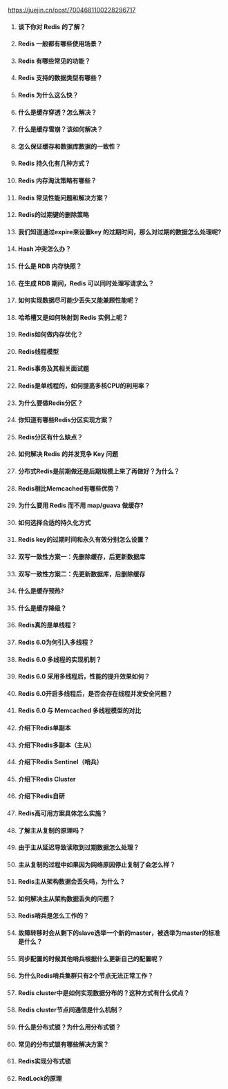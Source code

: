 https://juejin.cn/post/7004681100228296717

1. #### 谈下你对 Redis 的了解？

2. #### Redis 一般都有哪些使用场景？

3. #### Redis 有哪些常见的功能？

4. #### Redis 支持的数据类型有哪些？

5. #### Redis 为什么这么快？

6. #### 什么是缓存穿透？怎么解决？

7. #### 什么是缓存雪崩？该如何解决？

8. #### 怎么保证缓存和数据库数据的一致性？

9. #### Redis 持久化有几种方式？

10. #### Redis 内存淘汰策略有哪些？

11. #### Redis 常见性能问题和解决方案？

12. #### Redis的过期键的删除策略

13. #### 我们知道通过expire来设置key 的过期时间，那么对过期的数据怎么处理呢?

14. #### Hash 冲突怎么办？

15. #### 什么是 RDB 内存快照？

16. #### 在生成 RDB 期间，Redis 可以同时处理写请求么？

17. #### 如何实现数据尽可能少丢失又能兼顾性能呢？

18. #### 哈希槽又是如何映射到 Redis 实例上呢？

19. #### Redis如何做内存优化？

20. #### Redis线程模型

21. #### Redis事务及其相关面试题

22. #### Redis是单线程的，如何提高多核CPU的利用率？

23. #### 为什么要做Redis分区？

24. #### 你知道有哪些Redis分区实现方案？

25. #### Redis分区有什么缺点？

26. #### 如何解决 Redis 的并发竞争 Key 问题

27. #### 分布式Redis是前期做还是后期规模上来了再做好？为什么？

28. #### Redis相比Memcached有哪些优势？

29. #### 为什么要用 Redis 而不用 map/guava 做缓存?

30. #### 如何选择合适的持久化方式

31. #### Redis key的过期时间和永久有效分别怎么设置？

32. #### 双写一致性方案一：先删除缓存，后更新数据库

33. #### 双写一致性方案二：先更新数据库，后删除缓存

34. #### 什么是缓存预热?

35. #### 什么是缓存降级？

36. #### Redis真的是单线程？

37. #### Redis 6.0为何引入多线程？

38. #### Redis 6.0 多线程的实现机制？

39. #### Redis 6.0 采用多线程后，性能的提升效果如何？

40. #### Redis 6.0开启多线程后，是否会存在线程并发安全问题？

41. #### Redis 6.0 与 Memcached 多线程模型的对比

42. #### 介绍下Redis单副本

43. #### 介绍下Redis多副本（主从）

44. #### 介绍下Redis Sentinel（哨兵）

45. #### 介绍下Redis Cluster

46. #### 介绍下Redis自研

47. #### Redis高可用方案具体怎么实施？

48. #### 了解主从复制的原理吗？

49. #### 由于主从延迟导致读取到过期数据怎么处理？

50. #### 主从复制的过程中如果因为网络原因停止复制了会怎么样？

51. #### Redis主从架构数据会丢失吗，为什么？

52. #### 如何解决主从架构数据丢失的问题？

53. #### Redis哨兵是怎么工作的？

54. #### 故障转移时会从剩下的slave选举一个新的master，被选举为master的标准是什么？

55. #### 同步配置的时候其他哨兵根据什么更新自己的配置呢？

56. #### 为什么Redis哨兵集群只有2个节点无法正常工作？

57. #### Redis cluster中是如何实现数据分布的？这种方式有什么优点？

58. #### Redis cluster节点间通信是什么机制？

59. #### 什么是分布式锁？为什么用分布式锁？

60. #### 常见的分布式锁有哪些解决方案？

61. #### Redis实现分布式锁

62. #### RedLock的原理

 